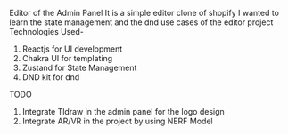 Editor of the Admin Panel
It is a simple editor clone of shopify 
I wanted to learn the state management and the dnd use cases of the editor project
Technologies Used-
  1. Reactjs for UI development
  2. Chakra UI for templating
  3. Zustand for State Management
  4. DND kit for dnd

TODO
  1. Integrate Tldraw in the admin panel for the logo design
  2. Integrate AR/VR in the project by using NERF Model 
